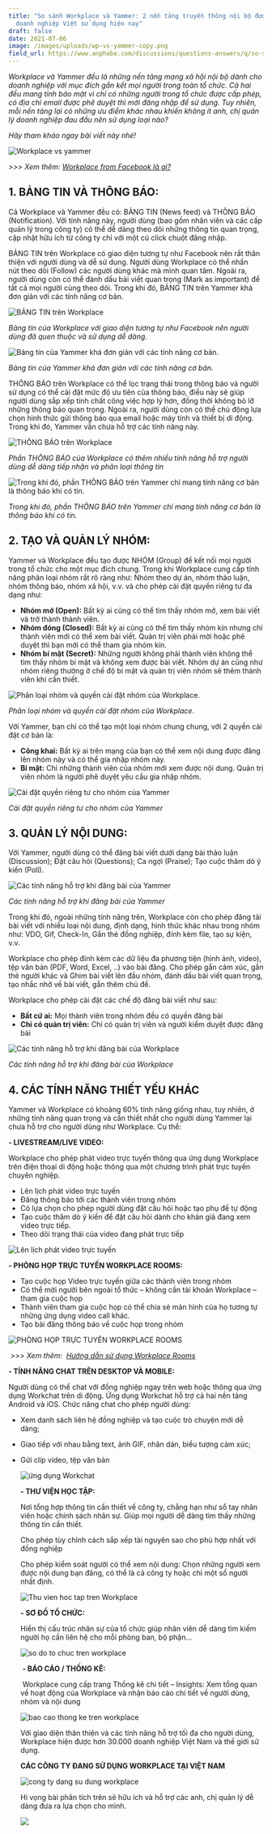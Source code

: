 ```yaml
---
title: "So sánh Workplace và Yammer: 2 nền tảng truyền thông nội bộ được các
  doanh nghiệp Việt sử dụng hiện nay"
draft: false
date: 2021-07-06
image: /images/uploads/wp-vs-yammer-copy.png
field_url: https://www.anphabe.com/discussions/questions-answers/q/so-sanh-workplace-yammer-2-nen-tang-truyen-thong-noi-bo-duoc-cac-doanh-nghiep-viet-su-dung-hien-nay/35173/answer
---
```

*Workplace và Yammer đều là những nền tảng mạng xã hội nội bộ dành cho doanh nghiệp với mục đích gắn kết mọi người trong toàn tổ chức. Cả hai đều mang tính bảo mật vì chỉ có những người trong tổ chức được cấp phép, có địa chỉ email được phê duyệt thì mới đăng nhập để sử dụng. Tuy nhiên, mỗi nền tảng lại có những ưu điểm khác nhau khiến không ít anh, chị quản lý doanh nghiệp đau đầu nên sử dụng loại nào?*

*Hãy tham khảo ngay bài viết này nhé!*

![Workplace vs yammer](/images/uploads/wp-vs-yammer-copy.png "So sánh Workplace và Yammer")

<!--StartFragment-->

*\>>> Xem thêm: [Workplace from Facebook là gì?](https://business.anphabe.com/post/2021-05-21-workplace-from-facebook-l%C3%A0-g%C3%AC/)*

## 1. BẢNG TIN VÀ THÔNG BÁO: 

Cả Workplace và Yammer đều có: BẢNG TIN (News feed) và THÔNG BÁO (Notification). Với tính năng này, người dùng (bao gồm nhân viên và các cấp quản lý trong công ty) có thể dễ dàng theo dõi những thông tin quan trọng, cập nhật hữu ích từ công ty chỉ với một cú click chuột đăng nhập.

BẢNG TIN trên Workplace có giao diện tương tự như Facebook nên rất thân thiện với người dùng và dễ sử dụng. Người dùng Workplace có thể nhấn nút theo dõi (Follow) các người dùng khác mà mình quan tâm. Ngoài ra, người dùng còn có thể đánh dấu bài viết quan trọng (Mark as important) để tất cả mọi người cùng theo dõi. Trong khi đó, BẢNG TIN trên Yammer khá đơn giản với các tính năng cơ bản.      

![BẢNG TIN trên Workplace](/images/uploads/bang-tin-workplacee.png "BẢNG TIN trên Workplace")

*Bảng tin của Workplace với giao diện tương tự như Facebook nên người dùng đã quen thuộc và sử dụng dễ dàng.*

![Bảng tin của Yammer khá đơn giản với các tính năng cơ bản.](/images/uploads/bang-tin-yammer.png "Bảng tin của Yammer khá đơn giản với các tính năng cơ bản.")

*Bảng tin của Yammer khá đơn giản với các tính năng cơ bản.*

THÔNG BÁO trên Workplace có thể lọc trạng thái trong thông báo và người sử dụng có thể cài đặt mức độ ưu tiên của thông báo, điều này sẽ giúp người dùng sắp xếp tính chất công việc hợp lý hơn, đồng thời không bỏ lỡ những thông báo quan trọng. Ngoài ra, người dùng còn có thể chủ động lựa chọn hình thức gửi thông báo qua email hoặc máy tính và thiết bị di động. Trong khi đó, Yammer vẫn chưa hỗ trợ các tính năng này.   

![THÔNG BÁO trên Workplace ](/images/uploads/thong-bao-tren-workplace.png "THÔNG BÁO trên Workplace ")

<!--StartFragment-->

*Phần THÔNG BÁO của Workplace có thêm nhiều tính năng hỗ trợ người dùng dễ dàng tiếp nhận và phân loại thông tin*  

<!--EndFragment-->

![Trong khi đó, phần THÔNG BÁO trên Yammer chỉ mang tính năng cơ bản là thông báo khi có tin.](/images/uploads/thong-bao-tren-yammer.png "Trong khi đó, phần THÔNG BÁO trên Yammer chỉ mang tính năng cơ bản là thông báo khi có tin.")

<!--StartFragment-->

*Trong khi đó, phần THÔNG BÁO trên Yammer chỉ mang tính năng cơ bản là thông báo khi có tin.*

<!--EndFragment-->

<!--StartFragment-->

## 2. TẠO VÀ QUẢN LÝ NHÓM: 

Yammer và Workplace đều tạo được NHÓM (Group) để kết nối mọi người trong tổ chức cho một mục đích chung. Trong khi Workplace cung cấp tính năng phân loại nhóm rất rõ ràng như: Nhóm theo dự án, nhóm thảo luận, nhóm thông báo, nhóm xã hội, v.v. và cho phép cài đặt quyền riêng tư đa dạng như: 

* **Nhóm mở (Open):** Bất kỳ ai cũng có thể tìm thấy nhóm mở, xem bài viết và trở thành thành viên.
* **Nhóm đóng (Closed):** Bất kỳ ai cũng có thể tìm thấy nhóm kín nhưng chỉ thành viên mới có thể xem bài viết. Quản trị viên phải mời hoặc phê duyệt thì bạn mới có thể tham gia nhóm kín.
* **Nhóm bí mật (Secret):** Những người không phải thành viên không thể tìm thấy nhóm bí mật và không xem được bài viết. Nhóm dự án cũng như nhóm riêng thường ở chế độ bí mật và quản trị viên nhóm sẽ thêm thành viên khi cần thiết.  

<!--EndFragment-->

![Phân loại nhóm và quyền cài đặt nhóm của Workplace.](/images/uploads/nhom-tren-workplace.png "Phân loại nhóm và quyền cài đặt nhóm của Workplace.")

<!--StartFragment-->

*Phân loại nhóm và quyền cài đặt nhóm của Workplace.*

<!--EndFragment-->

<!--StartFragment-->

Với Yammer, bạn chỉ có thể tạo một loại nhóm chung chung, với 2 quyền cài đặt cơ bản là:

* **Công khai:** Bất kỳ ai trên mạng của bạn có thể xem nội dung được đăng lên nhóm này và có thể gia nhập nhóm này. 
* **Bí mật:** Chỉ những thành viên của nhóm mới xem được nội dung. Quản trị viên nhóm là người phê duyệt yêu cầu gia nhập nhóm.

<!--EndFragment-->

![Cài đặt quyền riêng tư cho nhóm của Yammer](/images/uploads/nhom-tren-yammer.png "Cài đặt quyền riêng tư cho nhóm của Yammer")

<!--StartFragment-->

*Cài đặt quyền riêng tư cho nhóm của Yammer*

<!--EndFragment-->

<!--StartFragment-->

## 3. QUẢN LÝ NỘI DUNG: 

Với Yammer, người dùng có thể đăng bài viết dưới dạng bài thảo luận (Discussion); Đặt câu hỏi (Questions); Ca ngợi (Praise); Tạo cuộc thăm dò ý kiến (Poll).

![Các tính năng hỗ trợ khi đăng bài của Yammer](/images/uploads/tinh-nang-tren-yammer.png "Các tính năng hỗ trợ khi đăng bài của Yammer")

<!--StartFragment-->

*Các tính năng hỗ trợ khi đăng bài của Yammer*

<!--EndFragment-->

<!--StartFragment-->

Trong khi đó, ngoài những tính năng trên, Workplace còn cho phép đăng tải bài viết với nhiều loại nội dung, định dạng, hình thức khác nhau trong nhóm như: VDO, Gif, Check-In, Gắn thẻ đồng nghiệp, đính kèm file, tạo sự kiện, v.v. 

Workplace cho phép đính kèm các dữ liệu đa phương tiện (hình ảnh, video), tệp văn bản (PDF, Word, Excel, ..) vào bài đăng. Cho phép gắn cảm xúc, gắn thẻ người khác và Ghim bài viết lên đầu nhóm, đánh dấu bài viết quan trọng, tạo nhắc nhở về bài viết, gắn thêm chủ đề.

Workplace cho phép cài đặt các chế độ đăng bài viết như sau: 

* **Bất cứ ai:** Mọi thành viên trong nhóm đều có quyền đăng bài  
* **Chỉ có quản trị viên:** Chỉ có quản trị viên và người kiểm duyệt được đăng bài 

<!--EndFragment-->

![Các tính năng hỗ trợ khi đăng bài của Workplace](/images/uploads/tinh-nang-tren-workplace.png "Các tính năng hỗ trợ khi đăng bài của Workplace")

<!--StartFragment-->

*Các tính năng hỗ trợ khi đăng bài của Workplace*

<!--EndFragment-->

<!--StartFragment-->

## 4. CÁC TÍNH NĂNG THIẾT YẾU KHÁC

Yammer và Workplace có khoảng 60% tính năng giống nhau, tuy nhiên, ở những tính năng quan trọng và cần thiết nhất cho người dùng Yammer lại chưa hỗ trợ cho người dùng như Workplace. Cụ thể:

**\- LIVESTREAM/LIVE VIDEO:**

Workplace cho phép phát video trực tuyến thông qua ứng dụng Workplace trên điện thoại di động hoặc thông qua một chương trình phát trực tuyến chuyên nghiệp. 

* Lên lịch phát video trực tuyến 
* Đăng thông báo tới các thành viên trong nhóm 
* Có lựa chọn cho phép người dùng đặt câu hỏi hoặc tạo phụ đề tự động 
* Tạo cuộc thăm dò ý kiến để đặt câu hỏi dành cho khán giả đang xem video trực tiếp. 
* Theo dõi trạng thái của video đang phát trực tiếp 

<!--EndFragment-->

![Lên lịch phát video trực tuyến](/images/uploads/live-tren-workplace.jpg "Lên lịch phát video trực tuyến")

<!--StartFragment-->

**\- PHÒNG HỌP TRỰC TUYẾN WORKPLACE ROOMS:** 

* Tạo cuộc họp Video trực tuyến giữa các thành viên trong nhóm 
* Có thể mời người bên ngoài tổ thức – không cần tài khoản Workplace – tham gia cuộc họp 
* Thành viên tham gia cuộc họp có thể chia sẻ màn hình của họ tương tự những ứng dụng video call khác. 
* Tạo bài đăng thông báo về cuộc họp trong nhóm 

<!--EndFragment-->

![**PHÒNG HỌP TRỰC TUYẾN WORKPLACE ROOMS**](/images/uploads/workplace-room.png "**PHÒNG HỌP TRỰC TUYẾN WORKPLACE ROOMS**")

<!--StartFragment-->

 *\>>> Xem thêm:  [Hướng dẫn sử dụng Workplace Rooms](https://www.anphabe.com/discussions/questions-answers/q/huong-dan-su-dung-workplace-rooms/35142/answer)*

**\- TÍNH NĂNG CHAT TRÊN DESKTOP VÀ MOBILE:** 

Người dùng có thể chat với đồng nghiệp ngay trên web hoặc thông qua ứng dụng Workchat trên di động. Ứng dụng Workchat hỗ trợ cả hai nền tảng Android và iOS. Chức năng chat cho phép người dùng: 

* Xem danh sách liên hệ đồng nghiệp và tạo cuộc trò chuyện mới dễ dàng; 
* Giao tiếp với nhau bằng text, ảnh GIF, nhãn dán, biểu tượng cảm xúc;  
* Gửi clip video, tệp văn bản 

  ![ứng dụng Workchat](/images/uploads/chat-tren-workplace.jpg "ứng dụng Workchat")

  **\- THƯ VIỆN HỌC TẬP:**  

  Nơi tổng hợp thông tin cần thiết về công ty, chẳng hạn như sổ tay nhân viên hoặc chính sách nhân sự. Giúp mọi người dễ dàng tìm thấy những thông tin cần thiết.  

  Cho phép tùy chỉnh cách sắp xếp tài nguyên sao cho phù hợp nhất với đồng nghiệp 

  Cho phép kiểm soát người có thể xem nội dung: Chọn những người xem được nội dung bạn đăng, có thể là cả công ty hoặc chỉ một số người nhất định. 

  ![Thu vien hoc tap tren Workplace ](/images/uploads/thu-vien-kien-thuc-workplace.png "Thu vien hoc tap tren Workplace ")

  **\- SƠ ĐỒ TỔ CHỨC:** 

  Hiển thị cấu trúc nhân sự của tổ chức giúp nhân viên dễ dàng tìm kiếm người họ cần liên hệ cho mỗi phòng ban, bộ phận… 

  ![so do to chuc tren workplace ](/images/uploads/so-do-to-chuc-tren-workplace.jpg "so do to chuc tren workplace ")

   **\- BÁO CÁO / THỐNG KÊ:** 

   Workplace cung cấp trang Thống kê chi tiết – Insights: Xem tổng quan về hoạt động của Workplace và nhận báo cáo chi tiết về người dùng, nhóm và nội dung

  ![bao cao thong ke tren workplace](/images/uploads/bao-cao-thong-ke-tren-workplace.png "bao cao thong ke tren workplace")

  Với giao diện thân thiện và các tính năng hỗ trợ tối đa cho người dùng, Workplace hiện được hơn 30.000 doanh nghiệp Việt Nam và thế giới sử dụng. 

  **CÁC CÔNG TY ĐANG SỬ DỤNG WORKPLACE TẠI VIỆT NAM** 

  ![cong ty dang su dung workplace](/images/uploads/cong-ty-dang-su-dung-workplace.png "cong ty dang su dung workplace")

  Hi vọng bài phân tích trên sẽ hữu ích và hỗ trợ các anh, chị quản lý dễ dàng đưa ra lựa chọn cho mình.

  ![](/images/uploads/workplace-anphabe.png)